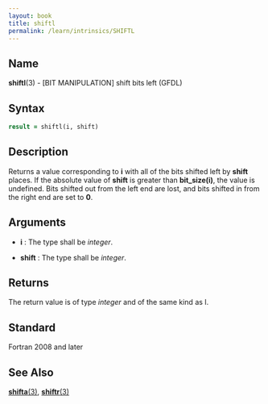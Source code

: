 ```yaml
---
layout: book
title: shiftl
permalink: /learn/intrinsics/SHIFTL
---
```

## __Name__

__shiftl__(3) - \[BIT MANIPULATION\] shift bits left
(GFDL)

## __Syntax__
```fortran
result = shiftl(i, shift)
```
## __Description__

Returns a value corresponding to __i__ with all of the bits shifted left by
__shift__ places. If the absolute value of __shift__ is greater than
__bit\_size(i)__, the value is undefined. Bits shifted out from the left
end are lost, and bits shifted in from the right end are set to __0__.

## __Arguments__

  - __i__
    : The type shall be _integer_.

  - __shift__
    : The type shall be _integer_.

## __Returns__

The return value is of type _integer_ and of the same kind as I.

## __Standard__

Fortran 2008 and later

## __See Also__

[__shifta__(3)](SHIFTA),
[__shiftr__(3)](SHIFTR)
